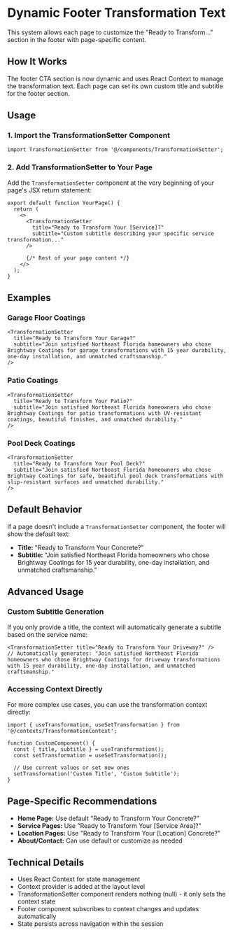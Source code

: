 # Dynamic Footer Transformation Text

This system allows each page to customize the "Ready to Transform..." section in the footer with page-specific content.

## How It Works

The footer CTA section is now dynamic and uses React Context to manage the transformation text. Each page can set its own custom title and subtitle for the footer section.

## Usage

### 1. Import the TransformationSetter Component

```tsx
import TransformationSetter from '@/components/TransformationSetter';
```

### 2. Add TransformationSetter to Your Page

Add the `TransformationSetter` component at the very beginning of your page's JSX return statement:

```tsx
export default function YourPage() {
  return (
    <>
      <TransformationSetter 
        title="Ready to Transform Your [Service]?"
        subtitle="Custom subtitle describing your specific service transformation..."
      />
      
      {/* Rest of your page content */}
    </>
  );
}
```

## Examples

### Garage Floor Coatings
```tsx
<TransformationSetter 
  title="Ready to Transform Your Garage?"
  subtitle="Join satisfied Northeast Florida homeowners who chose Brightway Coatings for garage transformations with 15 year durability, one-day installation, and unmatched craftsmanship."
/>
```

### Patio Coatings
```tsx
<TransformationSetter 
  title="Ready to Transform Your Patio?"
  subtitle="Join satisfied Northeast Florida homeowners who chose Brightway Coatings for patio transformations with UV-resistant coatings, beautiful finishes, and unmatched durability."
/>
```

### Pool Deck Coatings
```tsx
<TransformationSetter 
  title="Ready to Transform Your Pool Deck?"
  subtitle="Join satisfied Northeast Florida homeowners who chose Brightway Coatings for safe, beautiful pool deck transformations with slip-resistant surfaces and unmatched durability."
/>
```

## Default Behavior

If a page doesn't include a `TransformationSetter` component, the footer will show the default text:
- **Title:** "Ready to Transform Your Concrete?"
- **Subtitle:** "Join satisfied Northeast Florida homeowners who chose Brightway Coatings for 15 year durability, one-day installation, and unmatched craftsmanship."

## Advanced Usage

### Custom Subtitle Generation

If you only provide a title, the context will automatically generate a subtitle based on the service name:

```tsx
<TransformationSetter title="Ready to Transform Your Driveway?" />
// Automatically generates: "Join satisfied Northeast Florida homeowners who chose Brightway Coatings for driveway transformations with 15 year durability, one-day installation, and unmatched craftsmanship."
```

### Accessing Context Directly

For more complex use cases, you can use the transformation context directly:

```tsx
import { useTransformation, useSetTransformation } from '@/contexts/TransformationContext';

function CustomComponent() {
  const { title, subtitle } = useTransformation();
  const setTransformation = useSetTransformation();
  
  // Use current values or set new ones
  setTransformation('Custom Title', 'Custom Subtitle');
}
```

## Page-Specific Recommendations

- **Home Page:** Use default "Ready to Transform Your Concrete?"
- **Service Pages:** Use "Ready to Transform Your [Service Area]?"
- **Location Pages:** Use "Ready to Transform Your [Location] Concrete?"
- **About/Contact:** Can use default or customize as needed

## Technical Details

- Uses React Context for state management
- Context provider is added at the layout level
- TransformationSetter component renders nothing (null) - it only sets the context state
- Footer component subscribes to context changes and updates automatically
- State persists across navigation within the session


